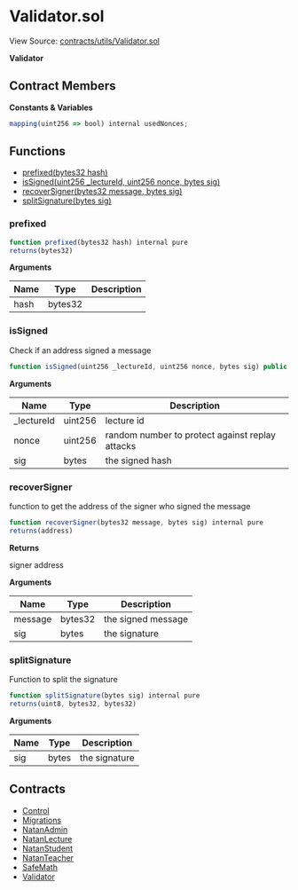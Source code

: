 # Validator.sol

View Source: [contracts/utils/Validator.sol](../contracts/utils/Validator.sol)

**Validator**

## Contract Members
**Constants & Variables**

```js
mapping(uint256 => bool) internal usedNonces;

```

## Functions

- [prefixed(bytes32 hash)](#prefixed)
- [isSigned(uint256 _lectureId, uint256 nonce, bytes sig)](#issigned)
- [recoverSigner(bytes32 message, bytes sig)](#recoversigner)
- [splitSignature(bytes sig)](#splitsignature)

### prefixed

```js
function prefixed(bytes32 hash) internal pure
returns(bytes32)
```

**Arguments**

| Name        | Type           | Description  |
| ------------- |------------- | -----|
| hash | bytes32 |  | 

### isSigned

Check if an address signed a message

```js
function isSigned(uint256 _lectureId, uint256 nonce, bytes sig) public nonpayable
```

**Arguments**

| Name        | Type           | Description  |
| ------------- |------------- | -----|
| _lectureId | uint256 | lecture id | 
| nonce | uint256 | random number to protect against replay attacks | 
| sig | bytes | the signed hash | 

### recoverSigner

function to get the address of the signer who signed the message

```js
function recoverSigner(bytes32 message, bytes sig) internal pure
returns(address)
```

**Returns**

signer address

**Arguments**

| Name        | Type           | Description  |
| ------------- |------------- | -----|
| message | bytes32 | the signed message | 
| sig | bytes | the signature | 

### splitSignature

Function to split the signature

```js
function splitSignature(bytes sig) internal pure
returns(uint8, bytes32, bytes32)
```

**Arguments**

| Name        | Type           | Description  |
| ------------- |------------- | -----|
| sig | bytes | the signature | 

## Contracts

* [Control](Control.md)
* [Migrations](Migrations.md)
* [NatanAdmin](NatanAdmin.md)
* [NatanLecture](NatanLecture.md)
* [NatanStudent](NatanStudent.md)
* [NatanTeacher](NatanTeacher.md)
* [SafeMath](SafeMath.md)
* [Validator](Validator.md)
